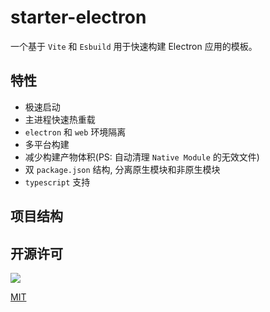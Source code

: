 # starter-electron

一个基于 `Vite` 和 `Esbuild` 用于快速构建 Electron 应用的模板。

## 特性

- 极速启动
- 主进程快速热重载
- `electron` 和 `web` 环境隔离
- 多平台构建
- 减少构建产物体积(PS: 自动清理 `Native Module` 的无效文件)
- 双 `package.json` 结构, 分离原生模块和非原生模块
- `typescript` 支持

## 项目结构

## 开源许可

<img src="https://img.shields.io/badge/license-MIT-green" />

[MIT](./LICENSE)
